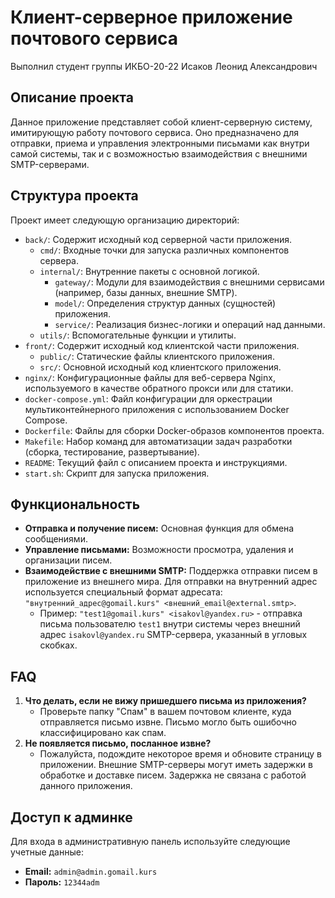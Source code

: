 # Клиент-серверное приложение почтового сервиса

Выполнил студент группы ИКБО-20-22
Исаков Леонид Александрович

## Описание проекта

Данное приложение представляет собой клиент-серверную систему, имитирующую работу почтового сервиса. Оно предназначено для отправки, приема и управления электронными письмами как внутри самой системы, так и с возможностью взаимодействия с внешними SMTP-серверами.

## Структура проекта

Проект имеет следующую организацию директорий:

*   `back/`: Содержит исходный код серверной части приложения.
    *   `cmd/`: Входные точки для запуска различных компонентов сервера.
    *   `internal/`: Внутренние пакеты с основной логикой.
        *   `gateway/`: Модули для взаимодействия с внешними сервисами (например, базы данных, внешние SMTP).
        *   `model/`: Определения структур данных (сущностей) приложения.
        *   `service/`: Реализация бизнес-логики и операций над данными.
    *   `utils/`: Вспомогательные функции и утилиты.
*   `front/`: Содержит исходный код клиентской части приложения.
    *   `public/`: Статические файлы клиентского приложения.
    *   `src/`: Основной исходный код клиентского приложения.
*   `nginx/`: Конфигурационные файлы для веб-сервера Nginx, используемого в качестве обратного прокси или для статики.
*   `docker-compose.yml`: Файл конфигурации для оркестрации мультиконтейнерного приложения с использованием Docker Compose.
*   `Dockerfile`: Файлы для сборки Docker-образов компонентов проекта.
*   `Makefile`: Набор команд для автоматизации задач разработки (сборка, тестирование, развертывание).
*   `README`: Текущий файл с описанием проекта и инструкциями.
*   `start.sh`: Скрипт для запуска приложения.

## Функциональность

*   **Отправка и получение писем:** Основная функция для обмена сообщениями.
*   **Управление письмами:** Возможности просмотра, удаления и организации писем.
*   **Взаимодействие с внешними SMTP:** Поддержка отправки писем в приложение из внешнего мира. Для отправки на внутренний адрес используется специальный формат адресата: `"внутренний_адрес@gomail.kurs" <внешний_email@external.smtp>`.
    *   Пример: `"test1@gomail.kurs" <isakovl@yandex.ru>` - отправка письма пользователю `test1` внутри системы через внешний адрес `isakovl@yandex.ru` SMTP-сервера, указанный в угловых скобках.

## FAQ

1.  **Что делать, если не вижу пришедшего письма из приложения?**
    *   Проверьте папку "Спам" в вашем почтовом клиенте, куда отправляется письмо извне. Письмо могло быть ошибочно классифицировано как спам.
2.  **Не появляется письмо, посланное извне?**
    *   Пожалуйста, подождите некоторое время и обновите страницу в приложении. Внешние SMTP-серверы могут иметь задержки в обработке и доставке писем. Задержка не связана с работой данного приложения.

## Доступ к админке

Для входа в административную панель используйте следующие учетные данные:

*   **Email:** `admin@admin.gomail.kurs`
*   **Пароль:** `12344adm`
